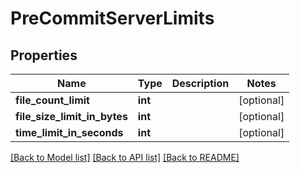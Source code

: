 # PreCommitServerLimits

## Properties
Name | Type | Description | Notes
------------ | ------------- | ------------- | -------------
**file_count_limit** | **int** |  | [optional] 
**file_size_limit_in_bytes** | **int** |  | [optional] 
**time_limit_in_seconds** | **int** |  | [optional] 

[[Back to Model list]](../README.md#documentation-for-models) [[Back to API list]](../README.md#documentation-for-api-endpoints) [[Back to README]](../README.md)


